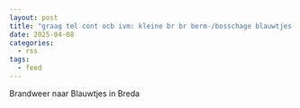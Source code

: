 ```yaml
---
layout: post
title: "graag tel cont ocb ivm: kleine br br berm-/bosschage blauwtjes breda"
date: 2025-04-08
categories: 
  - rss
tags: 
  - feed
---
```


Brandweer naar Blauwtjes in Breda
